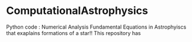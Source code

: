 # ComputationalAstrophysics
Python code : Numerical Analysis Fundamental  Equations in Astrophyiscs that exaplains formations of a star!!
This repository has 